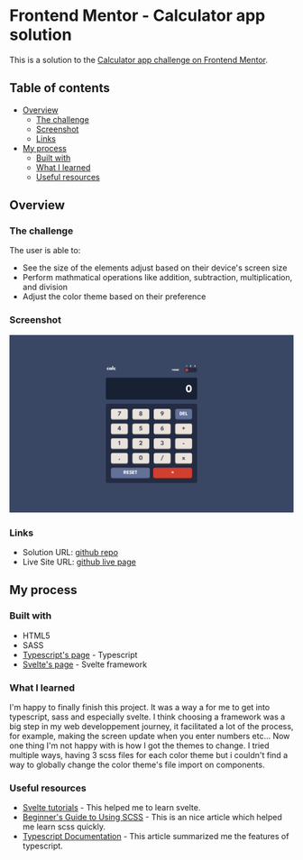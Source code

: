 # Frontend Mentor - Calculator app solution

This is a solution to the [Calculator app challenge on Frontend Mentor](https://www.frontendmentor.io/challenges/calculator-app-9lteq5N29). 
## Table of contents

- [Overview](#overview)
  - [The challenge](#the-challenge)
  - [Screenshot](#screenshot)
  - [Links](#links)
- [My process](#my-process)
  - [Built with](#built-with)
  - [What I learned](#what-i-learned)
  - [Useful resources](#useful-resources)


## Overview

### The challenge

The user is able to:

- See the size of the elements adjust based on their device's screen size
- Perform mathmatical operations like addition, subtraction, multiplication, and division
- Adjust the color theme based on their preference


### Screenshot

![a screenshot with the first color theme](./src/assets/screenshot-theme1.png)

### Links

- Solution URL: [github repo](https://github.com/Lequral/Calculator)
- Live Site URL: [github live page]()

## My process

### Built with

- HTML5
- SASS
- [Typescript's page](https://www.typescriptlang.org/) - Typescript
- [Svelte's page](https://svelte.dev/) - Svelte framework

### What I learned

I'm happy to finally finish this project. It was a way a for me to get into typescript, sass and especially svelte. I think choosing a framework was a big step in my web developpement journey, it facilitated a lot of the process, for example, making the screen update when you enter numbers etc... Now one thing I'm not happy with is how I got the themes to change. I tried multiple ways, having 3 scss files for each color theme but i couldn't find a way to globally change the color theme's file import on components. 


### Useful resources

- [Svelte tutorials](https://svelte.dev/tutorial/basics) - This helped me to learn svelte.
- [Beginner's Guide to Using SCSS](https://www.code-boost.com/beginners-guide-to-scss/#mixins) - This is an nice article which helped me learn scss quickly.
- [Typescript Documentation](https://www.typescriptlang.org/docs/handbook/2/basic-types.html) - This article summarized me the features of typescript.
